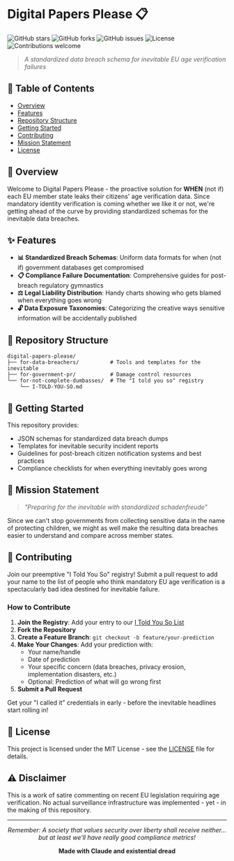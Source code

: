 # Digital Papers Please 📋

![GitHub stars](https://img.shields.io/github/stars/Heliarco/digital-papers-please?style=social)
![GitHub forks](https://img.shields.io/github/forks/Heliarco/digital-papers-please?style=social)
![GitHub issues](https://img.shields.io/github/issues/Heliarco/digital-papers-please)
![License](https://img.shields.io/github/license/Heliarco/digital-papers-please)
![Contributions welcome](https://img.shields.io/badge/contributions-welcome-brightgreen.svg)

> *A standardized data breach schema for inevitable EU age verification failures*

## 📖 Table of Contents
- [Overview](#overview)
- [Features](#features)
- [Repository Structure](#repository-structure)
- [Getting Started](#getting-started)
- [Contributing](#contributing)
- [Mission Statement](#mission-statement)
- [License](#license)

## 🎯 Overview

Welcome to Digital Papers Please - the proactive solution for **WHEN** (not if) each EU member state leaks their citizens' age verification data. Since mandatory identity verification is coming whether we like it or not, we're getting ahead of the curve by providing standardized schemas for the inevitable data breaches.

## ✨ Features

- **📊 Standardized Breach Schemas**: Uniform data formats for when (not if) government databases get compromised
- **📋 Compliance Failure Documentation**: Comprehensive guides for post-breach regulatory gymnastics
- **⚖️ Legal Liability Distribution**: Handy charts showing who gets blamed when everything goes wrong
- **🔓 Data Exposure Taxonomies**: Categorizing the creative ways sensitive information will be accidentally published

## 📁 Repository Structure

```
digital-papers-please/
├── for-data-breachers/          # Tools and templates for the inevitable
├── for-government-pr/           # Damage control resources
└── for-not-complete-dumbasses/  # The "I told you so" registry
    └── I-TOLD-YOU-SO.md
```

## 🚀 Getting Started

This repository provides:
- JSON schemas for standardized data breach dumps
- Templates for inevitable security incident reports
- Guidelines for post-breach citizen notification systems and best practices
- Compliance checklists for when everything inevitably goes wrong

## 🎯 Mission Statement

> *"Preparing for the inevitable with standardized schadenfreude"*

Since we can't stop governments from collecting sensitive data in the name of protecting children, we might as well make the resulting data breaches easier to understand and compare across member states.

## 🤝 Contributing

Join our preemptive "I Told You So" registry! Submit a pull request to add your name to the list of people who think mandatory EU age verification is a spectacularly bad idea destined for inevitable failure.

### How to Contribute

1. **Join the Registry**: Add your entry to our [I Told You So List](./for-not-complete-dumbasses/I-TOLD-YOU-SO.md)
2. **Fork the Repository**
3. **Create a Feature Branch**: `git checkout -b feature/your-prediction`
4. **Make Your Changes**: Add your prediction with:
   - Your name/handle
   - Date of prediction  
   - Your specific concern (data breaches, privacy erosion, implementation disasters, etc.)
   - Optional: Prediction of what will go wrong first
5. **Submit a Pull Request**

Get your "I called it" credentials in early - before the inevitable headlines start rolling in!

## 📜 License

This project is licensed under the MIT License - see the [LICENSE](LICENSE) file for details.

## ⚠️ Disclaimer

This is a work of satire commenting on recent EU legislation requiring age verification. No actual surveillance infrastructure was implemented - yet - in the making of this repository.

---

<div align="center">

*Remember: A society that values security over liberty shall receive neither... but at least we'll have really good compliance metrics!*

**Made with Claude and existential dread**

</div>